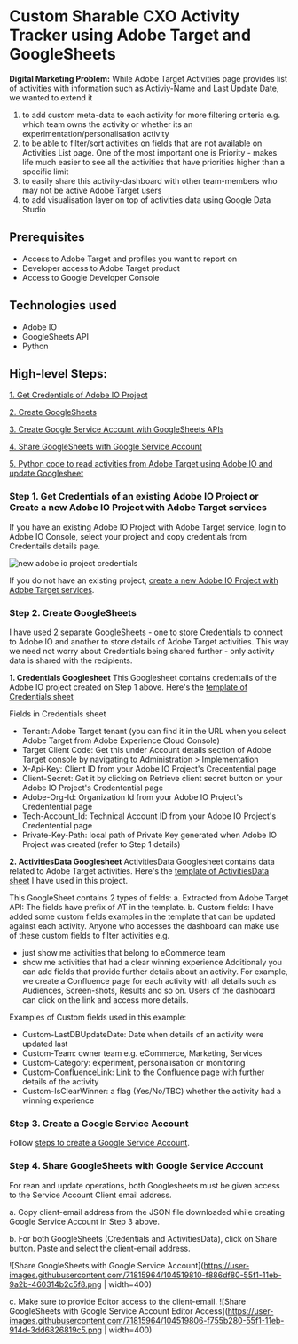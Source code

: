 
# Custom Sharable CXO Activity Tracker using Adobe Target and GoogleSheets

**Digital Marketing Problem:** While Adobe Target Activities page provides list of activities with information such as Activiy-Name and Last Update Date, we wanted to extend it
1. to add custom meta-data to each activity for more filtering criteria e.g. which team owns the activity or whether its an experimentation/personalisation activity
2. to be able to filter/sort activities on fields that are not available on Activities List page. One of the most important one is Priority - makes life much easier to see all the activities that have priorities higher than a specific limit 
3. to easily share this activity-dashboard with other team-members who may not be active Adobe Target users
4. to add visualisation layer on top of activities data using Google Data Studio
 
## Prerequisites
- Access to Adobe Target and profiles you want to report on
- Developer access to Adobe Target product
- Access to  Google Developer Console

## Technologies used
- Adobe IO
- GoogleSheets API
- Python


## High-level Steps:
[1. Get Credentials of Adobe IO Project](#step1)

[2. Create GoogleSheets](#step2)

[3. Create Google Service Account with GoogleSheets APIs](#step3)

[4. Share GoogleSheets with Google Service Account](#step4)

[5. Python code to read activities from Adobe Target using Adobe IO and update Googlesheet](#step5)


### <a name="step1"></a> Step 1. Get Credentials of an existing Adobe IO Project or Create a new Adobe IO Project with Adobe Target services
If you have an existing Adobe IO Project with Adobe Target service, login to Adobe IO Console, select your project and copy credentials from Credentails details page.

![new adobe io project credentials](https://user-images.githubusercontent.com/71815964/104339337-639bbd80-54ef-11eb-8d29-68bb400cae7b.png)

If you do not have an existing project,  [create a new Adobe IO Project with Adobe Target services](https://github.com/pierian-co/custom-cxo-activity-dashboard-adobe-target-googlesheets/blob/main/create_adobeioproject_target.md).

### <a name="step2"></a> Step 2. Create GoogleSheets
I have used 2 separate GoogleSheets - one to store Credentials to connect to Adobe IO and another to store details of Adobe Target activities. This way we need not worry about Credentials being shared further - only activity data is shared with the recipients. 

**1. Credentials Googlesheet** 
This Googlesheet contains credentails of the Adobe IO project created on Step 1 above. Here's the [template of Credentials sheet](https://docs.google.com/spreadsheets/d/1nkF3EE3WL0UGhtFFFxjhG1OkDKyGSIBuW6Fd3kcmJa4/edit?usp=sharing)

Fields in Credentials sheet
- Tenant: Adobe Target tenant (you can find it in the URL when you select Adobe Target from Adobe Experience Cloud Console)
- Target Client Code: Get this under Account details section of Adobe Target console by navigating to Administration > Implementation 
- X-Api-Key: Client ID from your Adobe IO Project's Credentential page
- Client-Secret: Get it by clicking on Retrieve client secret button on your Adobe IO Project's Credentential page
- Adobe-Org-Id: Organization Id from your Adobe IO Project's Credentential page
- Tech-Account_Id: Technical Account ID from your Adobe IO Project's Credentential page
- Private-Key-Path: local path of Private Key generated when Adobe IO Project was created (refer to Step 1 details)

**2. ActivitiesData Googlesheet**
ActivitiesData Googlesheet contains data related to Adobe Target activities. Here's the [template of ActivitiesData sheet](https://docs.google.com/spreadsheets/d/1lk5btAUQAwO6IfaA4UeqSIF29wnC7zNNvsA_Dyoophw/edit?usp=sharing) I have used in this project.

This GoogleSheet contains 2 types of fields:
a. Extracted from Adobe Target API: The fields have prefix of AT in the template.
b. Custom fields: I have added some custom fields examples in the template that can be updated against each activity. Anyone who accesses the dashboard can make use of these custom fields to filter activities e.g. 
- just show me activities that belong to eCommerce team
- show me activities that had a clear winning experience
Additionaly you can add fields that provide further details about an activity. For example, we create a Confluence page for each activity with all details such as Audiences, Screen-shots, Results and so on. Users of the dashboard can click on the link and access more details.

Examples of Custom fields used in this example:
- Custom-LastDBUpdateDate: Date when details of an activity were updated last
- Custom-Team: owner team e.g. eCommerce, Marketing, Services
- Custom-Category: experiment, personalisation or monitoring
- Custom-ConfluenceLink: Link to the Confluence page with further details of the activity
- Custom-IsClearWinner: a flag (Yes/No/TBC) whether the activity had a winning experience


### <a name="step3"></a> Step 3. Create a Google Service Account

Follow [steps to create a Google Service Account](https://github.com/pierian-co/custom-cxo-activity-dashboard-adobe-target-googlesheets/blob/main/create_googleserviceaccount.md). 

### <a name="step4"></a> Step 4. Share GoogleSheets with Google Service Account

For rean and update operations, both Googlesheets must be given access to the Service Account Client email address.

a. Copy client-email address from the JSON file downloaded while creating Google Service Account in Step 3 above.

b. For both GoogleSheets (Credentials and ActivitiesData), click on Share button. Paste and select the client-email address.

![Share GoogleSheets with Google Service Account](https://user-images.githubusercontent.com/71815964/104519810-f886df80-55f1-11eb-9a2b-460314b2c5f8.png | width=400)

c. Make sure to provide Editor access to the client-email.
![Share GoogleSheets with Google Service Account Editor Access](https://user-images.githubusercontent.com/71815964/104519806-f755b280-55f1-11eb-914d-3dd6826819c5.png | width=400)
